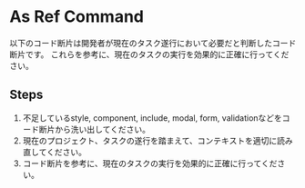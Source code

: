 # As Ref Command

以下のコード断片は開発者が現在のタスク遂行において必要だと判断したコード断片です。
これらを参考に、現在のタスクの実行を効果的に正確に行ってください。

## Steps

1. 不足しているstyle, component, include, modal, form,
   validationなどをコード断片から洗い出してください。
2. 現在のプロジェクト、タスクの遂行を踏まえて、コンテキストを適切に読み直してください。
3. コード断片を参考に、現在のタスクの実行を効果的に正確に行ってください。

